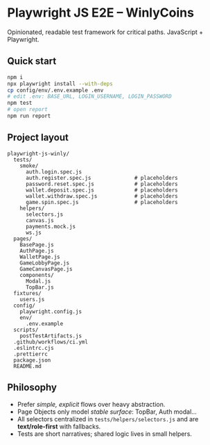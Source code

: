 # Playwright JS E2E – WinlyCoins

Opinionated, readable test framework for critical paths. JavaScript + Playwright.

## Quick start
```bash
npm i
npx playwright install --with-deps
cp config/env/.env.example .env
# edit .env: BASE_URL, LOGIN_USERNAME, LOGIN_PASSWORD
npm test
# open report
npm run report
```

## Project layout
```
playwright-js-winly/
  tests/
    smoke/
      auth.login.spec.js
      auth.register.spec.js              # placeholders
      password.reset.spec.js             # placeholders
      wallet.deposit.spec.js             # placeholders
      wallet.withdraw.spec.js            # placeholders
      game.spin.spec.js                  # placeholders
    helpers/
      selectors.js
      canvas.js
      payments.mock.js
      ws.js
  pages/
    BasePage.js
    AuthPage.js
    WalletPage.js
    GameLobbyPage.js
    GameCanvasPage.js
    components/
      Modal.js
      TopBar.js
  fixtures/
    users.js
  config/
    playwright.config.js
    env/
      .env.example
  scripts/
    postTestArtifacts.js
  .github/workflows/ci.yml
  .eslintrc.cjs
  .prettierrc
  package.json
  README.md
```

## Philosophy
- Prefer *simple, explicit* flows over heavy abstraction.
- Page Objects only model *stable surface*: TopBar, Auth modal…
- All selectors centralized in `tests/helpers/selectors.js` and are **text/role-first** with fallbacks.
- Tests are short narratives; shared logic lives in small helpers.
